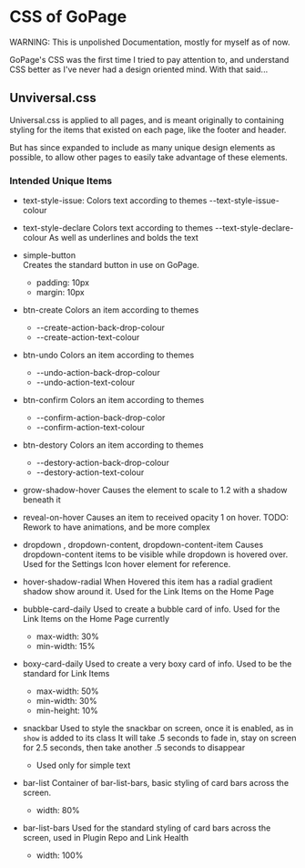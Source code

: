 # CSS of GoPage

WARNING: This is unpolished Documentation, mostly for myself as of now.

GoPage's CSS was the first time I tried to pay attention to, and understand CSS better as I've never had a design oriented mind. With that said...

## Unviversal.css

Universal.css is applied to all pages, and is meant originally to containing styling for the items that existed on each page, like the footer and header.

But has since expanded to include as many unique design elements as possible, to allow other pages to easily take advantage of these elements.

### Intended Unique Items

* text-style-issue:
  Colors text according to themes --text-style-issue-colour

* text-style-declare
  Colors text according to themes --text-style-declare-colour
  As well as underlines and bolds the text

* simple-button   
  Creates the standard button in use on GoPage.
  - padding: 10px
  - margin: 10px

* btn-create
  Colors an item according to themes
    - --create-action-back-drop-colour
    - --create-action-text-colour

* btn-undo
  Colors an item according to themes
    - --undo-action-back-drop-colour
    - --undo-action-text-colour

* btn-confirm
  Colors an item according to themes
    - --confirm-action-back-drop-color
    - --confirm-action-text-colour

* btn-destory
  Colors an item according to themes
    - --destory-action-back-drop-colour
    - --destory-action-text-colour
    
* grow-shadow-hover
  Causes the element to scale to 1.2 with a shadow beneath it

* reveal-on-hover
  Causes an item to received opacity 1 on hover.
  TODO: Rework to have animations, and be more complex

* dropdown , dropdown-content, dropdown-content-item
  Causes dropdown-content items to be visible while dropdown is hovered over.
  Used for the Settings Icon hover element for reference.

* hover-shadow-radial
  When Hovered this item has a radial gradient shadow show around it. Used for the Link Items on the Home Page

* bubble-card-daily
  Used to create a bubble card of info. Used for the Link Items on the Home Page currently
    - max-width: 30%
    - min-width: 15%

* boxy-card-daily
  Used to create a very boxy card of info. Used to be the standard for Link Items
    - max-width: 50%
    - min-width: 30%
    - min-height: 10%

* snackbar
  Used to style the snackbar on screen, once it is enabled, as in `show` is added to its class
  It will take .5 seconds to fade in, stay on screen for 2.5 seconds, then take another .5 seconds to disappear
  - Used only for simple text

* bar-list
  Container of bar-list-bars, basic styling of card bars across the screen.
    - width: 80%

* bar-list-bars
  Used for the standard styling of card bars across the screen, used in Plugin Repo and Link Health
    - width: 100%
